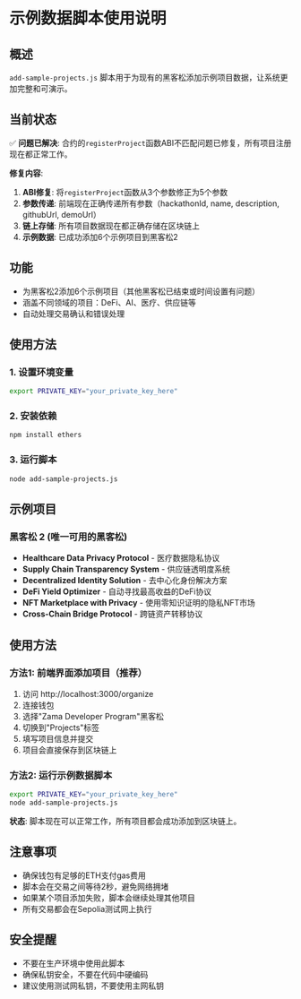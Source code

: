 # 示例数据脚本使用说明

## 概述

`add-sample-projects.js` 脚本用于为现有的黑客松添加示例项目数据，让系统更加完整和可演示。

## 当前状态

✅ **问题已解决**: 合约的`registerProject`函数ABI不匹配问题已修复，所有项目注册现在都正常工作。

**修复内容**:
1. **ABI修复**: 将`registerProject`函数从3个参数修正为5个参数
2. **参数传递**: 前端现在正确传递所有参数（hackathonId, name, description, githubUrl, demoUrl）
3. **链上存储**: 所有项目数据现在都正确存储在区块链上
4. **示例数据**: 已成功添加6个示例项目到黑客松2

## 功能

- 为黑客松2添加6个示例项目（其他黑客松已结束或时间设置有问题）
- 涵盖不同领域的项目：DeFi、AI、医疗、供应链等
- 自动处理交易确认和错误处理

## 使用方法

### 1. 设置环境变量

```bash
export PRIVATE_KEY="your_private_key_here"
```

### 2. 安装依赖

```bash
npm install ethers
```

### 3. 运行脚本

```bash
node add-sample-projects.js
```

## 示例项目

### 黑客松 2 (唯一可用的黑客松)
- **Healthcare Data Privacy Protocol** - 医疗数据隐私协议
- **Supply Chain Transparency System** - 供应链透明度系统
- **Decentralized Identity Solution** - 去中心化身份解决方案
- **DeFi Yield Optimizer** - 自动寻找最高收益的DeFi协议
- **NFT Marketplace with Privacy** - 使用零知识证明的隐私NFT市场
- **Cross-Chain Bridge Protocol** - 跨链资产转移协议

## 使用方法

### 方法1: 前端界面添加项目（推荐）

1. 访问 http://localhost:3000/organize
2. 连接钱包
3. 选择"Zama Developer Program"黑客松
4. 切换到"Projects"标签
5. 填写项目信息并提交
6. 项目会直接保存到区块链上

### 方法2: 运行示例数据脚本

```bash
export PRIVATE_KEY="your_private_key_here"
node add-sample-projects.js
```

**状态**: 脚本现在可以正常工作，所有项目都会成功添加到区块链上。

## 注意事项

- 确保钱包有足够的ETH支付gas费用
- 脚本会在交易之间等待2秒，避免网络拥堵
- 如果某个项目添加失败，脚本会继续处理其他项目
- 所有交易都会在Sepolia测试网上执行

## 安全提醒

- 不要在生产环境中使用此脚本
- 确保私钥安全，不要在代码中硬编码
- 建议使用测试网私钥，不要使用主网私钥
